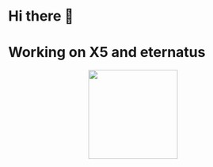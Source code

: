 # Hi there 👋

<h1>Working on X5 and eternatus</h1> 

<p align="center">
<a href="https://github.com/MUSANGTARA0">
  <img height="180em" src="https://github-readme-stats-eight-theta.vercel.app/api/top-langs/?username=musangtara0&layout=compact&langs_count=8&theme=algolia"
</a>
</p>

